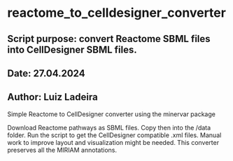 # reactome_to_celldesigner_converter

## Script purpose: convert Reactome SBML files into CellDesigner SBML files.
## Date: 27.04.2024
## Author: Luiz Ladeira

Simple Reactome to CellDesigner converter using the minervar package

Download Reactome pathways as SBML files.
Copy then into the /data folder.
Run the script to get the CellDesigner compatible .xml files.
Manual work to improve layout and visualization might be needed. This converter preserves all the MIRIAM annotations.
